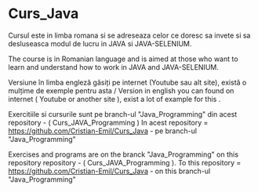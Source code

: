 # Curs_Java 
Cursul este in limba romana si se adreseaza celor ce doresc sa invete si sa desluseasca modul de lucru in JAVA si JAVA-SELENIUM.

The course is in Romanian language and is aimed at those who want to learn and understand how to work in JAVA and JAVA-SELENIUM.

Versiune în limba engleză găsiți pe internet (Youtube sau alt site), există o mulțime de exemple pentru asta / Version in english you can found on internet ( Youtube or another site ), exist a lot of example for this . 

Exercitiile si cursurile sunt pe branch-ul "Java_Programming" din acest repository - ( Curs_JAVA_Programming )
In acest repository = https://github.com/Cristian-Emil/Curs_Java - pe branch-ul "Java_Programming"

Exercises and programs are on the branck "Java_Programming" on this repository repository - ( Curs_JAVA_Programming ).
To this repository = https://github.com/Cristian-Emil/Curs_Java - on this branch-ul "Java_Programming"
